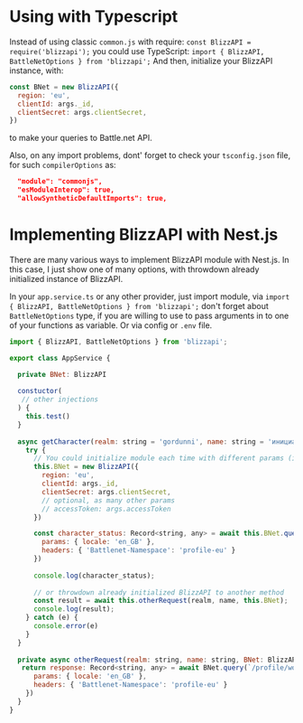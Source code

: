 # Using with Typescript

Instead of using classic `common.js` with require: `const BlizzAPI = require('blizzapi');` you could use TypeScript: `import { BlizzAPI, BattleNetOptions } from 'blizzapi';` And then, initialize your BlizzAPI instance, with:

```js
const BNet = new BlizzAPI({
  region: 'eu',
  clientId: args._id,
  clientSecret: args.clientSecret,
})
```

to make your queries to Battle.net API.

Also, on any import problems, dont' forget to check your `tsconfig.json` file, for such `compilerOptions` as:

```json
  "module": "commonjs",
  "esModuleInterop": true,
  "allowSyntheticDefaultImports": true,
```

# Implementing BlizzAPI with Nest.js

There are many various ways to implement BlizzAPI module with Nest.js. In this case, I just show one of many options, with throwdown already initialized instance of BlizzAPI.

In your `app.service.ts` or any other provider, just import module, via `import { BlizzAPI, BattleNetOptions } from 'blizzapi';` don't forget about `BattleNetOptions` type, if you are willing to use to pass arguments in to one of your functions as variable. Or via config or `.env` file.

```js
import { BlizzAPI, BattleNetOptions } from 'blizzapi';

export class AppService {

  private BNet: BlizzAPI
  
  constuctor(
   // other injections
  ) { 
    this.test()
  }
  
  async getCharacter(realm: string = 'gordunni', name: string = 'инициатива'): void {
    try { 
      // You could initialize module each time with different params (interface: BattleNetOptions)
      this.BNet = new BlizzAPI({
        region: 'eu',
        clientId: args._id,
        clientSecret: args.clientSecret,
        // optional, as many other params
        // accessToken: args.accessToken
      })

      const character_status: Record<string, any> = await this.BNet.query(`/profile/wow/character/${realm}/${name}/status`, {
        params: { locale: 'en_GB' },
        headers: { 'Battlenet-Namespace': 'profile-eu' }
      })
      
      console.log(character_status);
      
      // or throwdown already initialized BlizzAPI to another method
      const result = await this.otherRequest(realm, name, this.BNet);
      console.log(result);
    } catch (e) {
      console.error(e)
    }
  }
  
  private async otherRequest(realm: string, name: string, BNet: BlizzAPI): Record<string, any> {
   return response: Record<string, any> = await BNet.query(`/profile/wow/character/${realm}/${name}`, {
      params: { locale: 'en_GB' },
      headers: { 'Battlenet-Namespace': 'profile-eu' }
    })
  }
}
```
